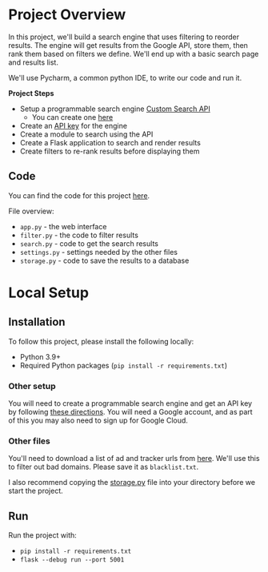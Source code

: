 # Project Overview

In this project, we'll build a search engine that uses filtering to reorder results.  The engine will get results from the Google API, store them, then rank them based on filters we define.  We'll end up with a basic search page and results list.

We'll use Pycharm, a common python IDE, to write our code and run it.

**Project Steps**

* Setup a programmable search engine [Custom Search API](https://developers.google.com/custom-search/v1/introduction)
  * You can create one [here](https://programmablesearchengine.google.com/controlpanel/all)
* Create an [API key](https://console.cloud.google.com/apis/credentials) for the engine
* Create a module to search using the API
* Create a Flask application to search and render results
* Create filters to re-rank results before displaying them

## Code

You can find the code for this project [here](https://github.com/dataquestio/project-walkthroughs/tree/master/search).

File overview:

* `app.py` - the web interface
* `filter.py` - the code to filter results
* `search.py` - code to get the search results
* `settings.py` - settings needed by the other files
* `storage.py` - code to save the results to a database

# Local Setup

## Installation

To follow this project, please install the following locally:

* Python 3.9+
* Required Python packages (`pip install -r requirements.txt`)

### Other setup

You will need to create a programmable search engine and get an API key by following [these directions](https://developers.google.com/custom-search/v1/introduction).  You will need a Google account, and as part of this you may also need to sign up for Google Cloud.

### Other files

You'll need to download a list of ad and tracker urls from [here](https://raw.githubusercontent.com/notracking/hosts-blocklists/master/dnscrypt-proxy/dnscrypt-proxy.blacklist.txt).  We'll use this to filter out bad domains.  Please save it as `blacklist.txt`.

I also recommend copying the [storage.py](https://github.com/dataquestio/project-walkthroughs/blob/master/search/storage.py) file into your directory before we start the project.

## Run

Run the project with:

* `pip install -r requirements.txt`
* `flask --debug run --port 5001`